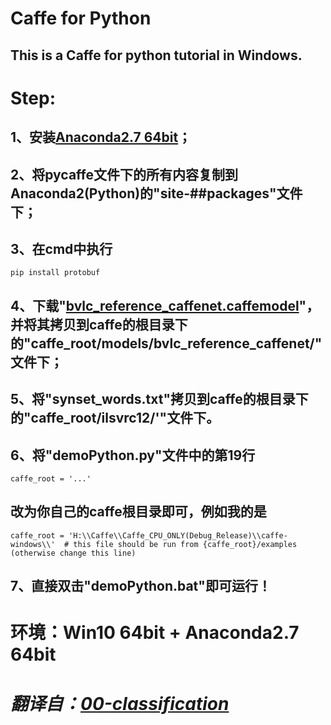 # Caffe for Python
## This is a Caffe for python tutorial in Windows.

# Step:
## 1、安装[Anaconda2.7 64bit](http://repo.continuum.io/archive/Anaconda2-4.1.1-Windows-x86_64.exe)；
## 2、将pycaffe文件下的所有内容复制到Anaconda2(Python)的"site-##packages"文件下；
## 3、在cmd中执行
    pip install protobuf
## 4、下载"[bvlc_reference_caffenet.caffemodel](http://dl.caffe.berkeleyvision.org/bvlc_reference_caffenet.caffemodel)"，并将其拷贝到caffe的根目录下的"caffe_root/models/bvlc_reference_caffenet/"文件下；
## 5、将"synset_words.txt"拷贝到caffe的根目录下的"caffe_root/ilsvrc12/'"文件下。
## 6、将"demoPython.py"文件中的第19行
    caffe_root = '...'
## 改为你自己的caffe根目录即可，例如我的是
    caffe_root = 'H:\\Caffe\\Caffe_CPU_ONLY(Debug_Release)\\caffe-windows\\'  # this file should be run from {caffe_root}/examples (otherwise change this line)
## 7、直接双击"demoPython.bat"即可运行！
# 环境：Win10 64bit + Anaconda2.7 64bit
# *翻译自：[00-classification](http://nbviewer.jupyter.org/github/BVLC/caffe/blob/master/examples/00-classification.ipynb)*
